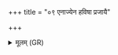 +++
title = "०९ एनाज्येन हविषा प्रजायै"

+++
<details><summary>मूलम् (GR)</summary>

एनाज्येन हविषा  
प्रजायै च वरेण्यम् ।  
पशुभ्यश् चक्षुषे च कं  
सम् अग्निं सम् इधीमहि ॥
</details>